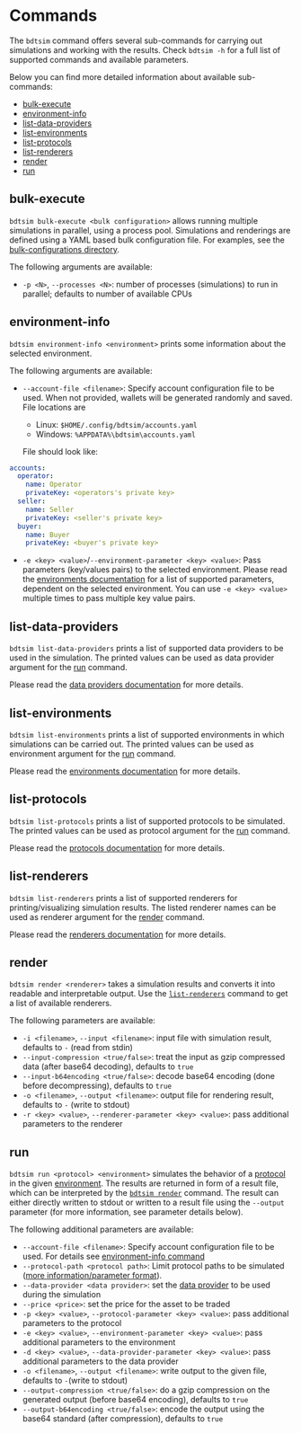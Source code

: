 # Commands

The `bdtsim` command offers several sub-commands for carrying out simulations and working with the results.
Check `bdtsim -h` for a full list of supported commands and available parameters.

Below you can find more detailed information about available sub-commands:

  * [bulk-execute](#bulk-execute)
  * [environment-info](#environment-info)
  * [list-data-providers](#list-data-providers)
  * [list-environments](#list-environments)
  * [list-protocols](#list-protocols)  
  * [list-renderers](#list-renderers)
  * [render](#render)
  * [run](#run)


## bulk-execute

`bdtsim bulk-execute <bulk configuration>` allows running multiple simulations in parallel,
using a process pool.
Simulations and renderings are defined using a YAML based bulk configuration file.
For examples, see the [bulk-configurations directory](https://gitlab.com/MatthiasLohr/bdtsim/-/tree/main/bulk-configurations).

The following arguments are available:

  * `-p <N>`, `--processes <N>`: number of processes (simulations) to run in parallel;
    defaults to number of available CPUs


## environment-info

`bdtsim environment-info <environment>` prints some information about the selected environment.

The following arguments are available:

  * `--account-file <filename>`: Specify account configuration file to be used.
    When not provided, wallets will be generated randomly and saved. File locations are

    * Linux: `$HOME/.config/bdtsim/accounts.yaml`
    * Windows: `%APPDATA%\bdtsim\accounts.yaml`

    File should look like:
```yaml
accounts:
  operator:
    name: Operator
    privateKey: <operators's private key>
  seller:
    name: Seller
    privateKey: <seller's private key>
  buyer:
    name: Buyer
    privateKey: <buyer's private key>
```
  * `-e <key> <value>`/`--environment-parameter <key> <value>`: Pass parameters (key/values pairs) to the selected environment.
    Please read the [environments documentation](environments.md) for a list of supported parameters, dependent on the selected environment.
    You can use `-e <key> <value>` multiple times to pass multiple key value pairs.


## list-data-providers

`bdtsim list-data-providers` prints a list of supported data providers to be used in the simulation.
The printed values can be used as data provider argument for the [run](#run) command.

Please read the [data providers documentation](data_providers.md) for more details.


## list-environments

`bdtsim list-environments` prints a list of supported environments in which simulations can be carried out.
The printed values can be used as environment argument for the [run](#run) command.

Please read the [environments documentation](environments.md) for more details.


## list-protocols

`bdtsim list-protocols` prints a list of supported protocols to be simulated.
The printed values can be used as protocol argument for the [run](#run) command.

Please read the [protocols documentation](protocols.md) for more details.


## list-renderers

`bdtsim list-renderers` prints a list of supported renderers for printing/visualizing simulation results.
The listed renderer names can be used as renderer argument for the [render](#render) command.

Please read the [renderers documentation](renderers.md) for more details.


## render

`bdtsim render <renderer>` takes a simulation results and converts it into readable and interpretable output.
Use the [`list-renderers`](#list-renderers) command to get a list of available renderers.

The following parameters are available:

  * `-i <filename>`, `--input <filename>`: input file with simulation result, defaults to `-` (read from stdin)
  * `--input-compression <true/false>`: treat the input as gzip compressed data (after base64 decoding), defaults to `true`
  * `--input-b64encoding <true/false>`: decode base64 encoding (done before decompressing), defaults to `true`
  * `-o <filename>`, `--output <filename>`: output file for rendering result, defaults to `-` (write to stdout)
  * `-r <key> <value>`, `--renderer-parameter <key> <value>`: pass additional parameters to the renderer


## run

`bdtsim run <protocol> <environment>` simulates the behavior of a [protocol](protocols.md) in the given
[environment](environments.md).
The results are returned in form of a result file, which can be interpreted by the [`bdtsim render`](#render) command.
The result can either directly written to stdout or written to a result file using the `--output` parameter
(for more information, see parameter details below).

The following additional parameters are available:

  * `--account-file <filename>`: Specify account configuration file to be used.
    For details see [environment-info command](#environment-info)
  * `--protocol-path <protocol path>`: Limit protocol paths to be simulated
    ([more information/parameter format](commands_run_protocol_path.md)).
  * `--data-provider <data provider>`: set the [data provider](data_providers.md) to be used during the simulation
  * `--price <price>`: set the price for the asset to be traded
  * `-p <key> <value>`, `--protocol-parameter <key> <value>`: pass additional parameters to the protocol
  * `-e <key> <value>`, `--environment-parameter <key> <value>`: pass additional parameters to the environment
  * `-d <key> <value>`, `--data-provider-parameter <key> <value>`: pass additional parameters to the data provider
  * `-o <filename>`, `--output <filename>`: write output to the given file, defaults to `-`(write to stdout)
  * `--output-compression <true/false>`: do a gzip compression on the generated output (before base64 encoding), defaults to `true`
  * `--output-b64encoding <true/false>`: encode the output using the base64 standard (after compression), defaults to `true`
